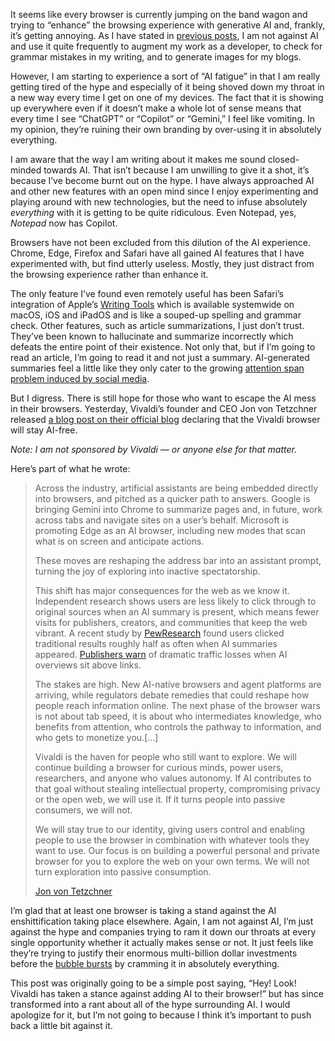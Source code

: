 It seems like every browser is currently jumping on the band wagon and trying to “enhance” the browsing experience with generative AI and, frankly, it’s getting annoying. As I have stated in [previous posts](https://blog.alexseifert.com/2025/08/23/why-is-there-so-much-bragging-about-ai-taking-jobs/), I am not against AI and use it quite frequently to augment my work as a developer, to check for grammar mistakes in my writing, and to generate images for my blogs.

However, I am starting to experience a sort of “AI fatigue” in that I am really getting tired of the hype and especially of it being shoved down my throat in a new way every time I get on one of my devices. The fact that it is showing up everywhere even if it doesn’t make a whole lot of sense means that every time I see “ChatGPT” or “Copilot” or “Gemini,” I feel like vomiting. In my opinion, they’re ruining their own branding by over-using it in absolutely everything.

I am aware that the way I am writing about it makes me sound closed-minded towards AI. That isn’t because I am unwilling to give it a shot, it’s because I’ve become burnt out on the hype. I have always approached AI and other new features with an open mind since I enjoy experimenting and playing around with new technologies, but the need to infuse absolutely *everything* with it is getting to be quite ridiculous. Even Notepad, yes, *Notepad* now has Copilot.

Browsers have not been excluded from this dilution of the AI experience. Chrome, Edge, Firefox and Safari have all gained AI features that I have experimented with, but find utterly useless. Mostly, they just distract from the browsing experience rather than enhance it.

The only feature I’ve found even remotely useful has been Safari’s integration of Apple’s [Writing Tools](https://support.apple.com/guide/mac-help/find-the-right-words-with-writing-tools-mchldcd6c260/mac) which is available systemwide on macOS, iOS and iPadOS and is like a souped-up spelling and grammar check. Other features, such as article summarizations, I just don’t trust. They’ve been known to hallucinate and summarize incorrectly which defeats the entire point of their existence. Not only that, but if I’m going to read an article, I’m going to read it and not just a summary. AI-generated summaries feel a little like they only cater to the growing [attention span problem induced by social media](https://www.clrn.org/how-does-social-media-affect-attention-span/).

But I digress. There is still hope for those who want to escape the AI mess in their browsers. Yesterday, Vivaldi’s founder and CEO Jon von Tetzchner released [a blog post on their official blog](https://vivaldi.com/blog/keep-exploring/) declaring that the Vivaldi browser will stay AI-free.

*Note: I am not sponsored by Vivaldi — or anyone else for that matter.*

Here’s part of what he wrote:

> Across the industry, artificial assistants are being embedded directly into browsers, and pitched as a quicker path to answers. Google is bringing Gemini into Chrome to summarize pages and, in future, work across tabs and navigate sites on a user’s behalf. Microsoft is promoting Edge as an AI browser, including new modes that scan what is on screen and anticipate actions.
> 
> These moves are reshaping the address bar into an assistant prompt, turning the joy of exploring into inactive spectatorship.
> 
> This shift has major consequences for the web as we know it. Independent research shows users are less likely to click through to original sources when an AI summary is present, which means fewer visits for publishers, creators, and communities that keep the web vibrant. A recent study by [PewResearch](https://www.pewresearch.org/short-reads/2025/07/22/google-users-are-less-likely-to-click-on-links-when-an-ai-summary-appears-in-the-results/?utm_source=chatgpt.com) found users clicked traditional results roughly half as often when AI summaries appeared. [Publishers warn](https://www.reuters.com/legal/litigation/googles-ai-overviews-hit-by-eu-antitrust-complaint-independent-publishers-2025-07-04/) of dramatic traffic losses when AI overviews sit above links. 
> 
> The stakes are high. New AI-native browsers and agent platforms are arriving, while regulators debate remedies that could reshape how people reach information online. The next phase of the browser wars is not about tab speed, it is about who intermediates knowledge, who benefits from attention, who controls the pathway to information, and who gets to monetize you.\[…\]
> 
> Vivaldi is the haven for people who still want to explore. We will continue building a browser for curious minds, power users, researchers, and anyone who values autonomy. If AI contributes to that goal without stealing intellectual property, compromising privacy or the open web, we will use it. If it turns people into passive consumers, we will not.
> 
> We will stay true to our identity, giving users control and enabling  people to use the browser in combination with whatever tools they want to use. Our focus is on building a powerful personal and private browser for you to explore the web on your own terms. We will not turn exploration into passive consumption.
> 
> [Jon von Tetzchner](https://vivaldi.com/blog/keep-exploring/)

I’m glad that at least one browser is taking a stand against the AI enshittification taking place elsewhere. Again, I am not against AI, I’m just against the hype and companies trying to ram it down our throats at every single opportunity whether it actually makes sense or not. It just feels like they’re trying to justify their enormous multi-billion dollar investments before the [bubble bursts](https://www.independent.co.uk/tech/nvidia-results-ai-artificial-intelligence-b2815982.html) by cramming it in absolutely everything.

This post was originally going to be a simple post saying, “Hey! Look! Vivaldi has taken a stance against adding AI to their browser!” but has since transformed into a rant about all of the hype surrounding AI. I would apologize for it, but I’m not going to because I think it’s important to push back a little bit against it.
